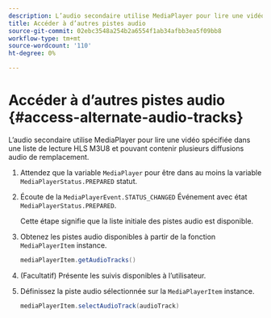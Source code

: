 ```yaml
---
description: L’audio secondaire utilise MediaPlayer pour lire une vidéo spécifiée dans une liste de lecture HLS M3U8 et pouvant contenir plusieurs diffusions audio de remplacement.
title: Accéder à d’autres pistes audio
source-git-commit: 02ebc3548a254b2a6554f1ab34afbb3ea5f09bb8
workflow-type: tm+mt
source-wordcount: '110'
ht-degree: 0%

---
```


# Accéder à d’autres pistes audio {#access-alternate-audio-tracks}

L’audio secondaire utilise MediaPlayer pour lire une vidéo spécifiée dans une liste de lecture HLS M3U8 et pouvant contenir plusieurs diffusions audio de remplacement.

1. Attendez que la variable `MediaPlayer` pour être dans au moins la variable `MediaPlayerStatus.PREPARED` statut.
1. Écoute de la `MediaPlayerEvent.STATUS_CHANGED` Événement avec état `MediaPlayerStatus.PREPARED`.

   Cette étape signifie que la liste initiale des pistes audio est disponible.

1. Obtenez les pistes audio disponibles à partir de la fonction `MediaPlayerItem` instance.

   ```java
   mediaPlayerItem.getAudioTracks()
   ```

1. (Facultatif) Présente les suivis disponibles à l’utilisateur.
1. Définissez la piste audio sélectionnée sur la `MediaPlayerItem` instance.

   ```java
   mediaPlayerItem.selectAudioTrack(audioTrack)
   ```
